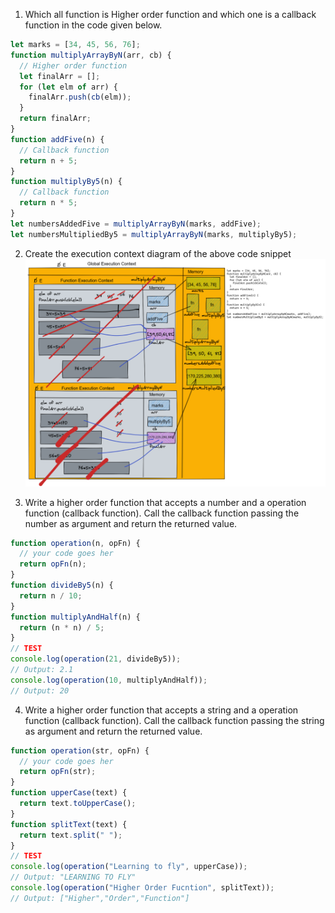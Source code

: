 1. Which all function is Higher order function and which one is a callback function in the code given below.

```js
let marks = [34, 45, 56, 76];
function multiplyArrayByN(arr, cb) {
  // Higher order function
  let finalArr = [];
  for (let elm of arr) {
    finalArr.push(cb(elm));
  }
  return finalArr;
}
function addFive(n) {
  // Callback function
  return n + 5;
}
function multiplyBy5(n) {
  // Callback function
  return n * 5;
}
let numbersAddedFive = multiplyArrayByN(marks, addFive);
let numbersMultipliedBy5 = multiplyArrayByN(marks, multiplyBy5);
```

2. Create the execution context diagram of the above code snippet
   ![](./img/1.png)

3. Write a higher order function that accepts a number and a operation function (callback function). Call the callback function passing the number as argument and return the returned value.

```js
function operation(n, opFn) {
  // your code goes her
  return opFn(n);
}
function divideBy5(n) {
  return n / 10;
}
function multiplyAndHalf(n) {
  return (n * n) / 5;
}
// TEST
console.log(operation(21, divideBy5));
// Output: 2.1
console.log(operation(10, multiplyAndHalf));
// Output: 20
```

4. Write a higher order function that accepts a string and a operation function (callback function). Call the callback function passing the string as argument and return the returned value.

```js
function operation(str, opFn) {
  // your code goes her
  return opFn(str);
}
function upperCase(text) {
  return text.toUpperCase();
}
function splitText(text) {
  return text.split(" ");
}
// TEST
console.log(operation("Learning to fly", upperCase));
// Output: "LEARNING TO FLY"
console.log(operation("Higher Order Fucntion", splitText));
// Output: ["Higher","Order","Function"]
```
